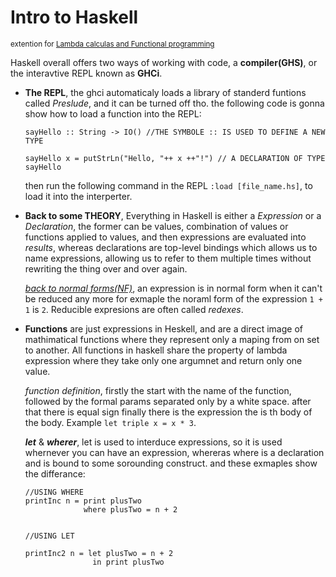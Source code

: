 # Intro to Haskell

<sup>extention for [Lambda calculas and Functional programming](https://github.com/halladj/me/blob/main/zettelkasten/20220930112510.md)</sup>

Haskell overall offers two ways of working with code, a **compiler(GHS)**, or the
interavtive REPL known as **GHCi**.

* **The REPL**, the ghci automaticaly loads a library of standerd funtions called
  *Preslude*, and it can be turned off tho.
  the following code is gonna show how to load a function into the REPL:
  ```
  sayHello :: String -> IO() //THE SYMBOLE :: IS USED TO DEFINE A NEW TYPE

  sayHello x = putStrLn("Hello, "++ x ++"!") // A DECLARATION OF TYPE sayHello
  ```
  then run the following command in the REPL `:load [file_name.hs]`, to load it into
  the interperter.
  
* **Back to some THEORY**, Everything in Haskell is either a *Expression* or a
  *Declaration*, the former can be values, combination of values or functions
  applied to values, and then expressions are evaluated into *results*, whereas
  declarations are top-level bindings which allows us to name expressions, allowing
  us to refer to them multiple times without rewriting the thing over and over again.
  
  [*back to normal forms(NF)*](https://github.com/halladj/me/blob/main/zettelkasten/20220930112510.md),
  an expression is in normal form when it can't be reduced any more for exmaple
  the noraml form of the expression `1 + 1` is `2`. Reducible expresions are often
  called *redexes*.
 
 * **Functions** are just expressions in Heskell, and are a direct image of mathimatical
   functions where they represent only a maping from on set to another. All functions
   in haskell share the property of lambda expression where they take only one argumnet
   and return only one value.
   
   *function definition*, firstly the start with the name of the function, followed 
   by the formal params separated only by a white space. after that there is equal sign
   finally there is the expression the is th body of the body. Example `let triple x = x * 3`.
   
   
   ***let*** & ***wherer***, let is used to interduce expressions, so it is used whernever 
   you can have an expression, whereras where is a declaration and is bound to some
   sorounding construct. and these exmaples show the differance: 
   ```
   //USING WHERE
   printInc n = print plusTwo
                where plusTwo = n + 2
   
   
   //USING LET
   
   printInc2 n = let plusTwo = n + 2
                  in print plusTwo
                  
                  
  ```
